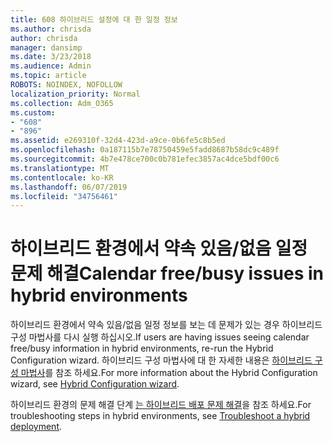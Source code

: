 ```yaml
---
title: 608 하이브리드 설정에 대 한 일정 정보
ms.author: chrisda
author: chrisda
manager: dansimp
ms.date: 3/23/2018
ms.audience: Admin
ms.topic: article
ROBOTS: NOINDEX, NOFOLLOW
localization_priority: Normal
ms.collection: Adm_O365
ms.custom:
- "608"
- "896"
ms.assetid: e269310f-32d4-423d-a9ce-0b6fe5c8b5ed
ms.openlocfilehash: 0a187115b7e78750459e5fadd8687b58dc9c489f
ms.sourcegitcommit: 4b7e478ce700c0b781efec3857ac4dce5bdf00c6
ms.translationtype: MT
ms.contentlocale: ko-KR
ms.lasthandoff: 06/07/2019
ms.locfileid: "34756461"
---
```

# <a name="calendar-freebusy-issues-in-hybrid-environments"></a><span data-ttu-id="140c1-102">하이브리드 환경에서 약속 있음/없음 일정 문제 해결</span><span class="sxs-lookup"><span data-stu-id="140c1-102">Calendar free/busy issues in hybrid environments</span></span>

<span data-ttu-id="140c1-103">하이브리드 환경에서 약속 있음/없음 일정 정보를 보는 데 문제가 있는 경우 하이브리드 구성 마법사를 다시 실행 하십시오.</span><span class="sxs-lookup"><span data-stu-id="140c1-103">If users are having issues seeing calendar free/busy information in hybrid environments, re-run the Hybrid Configuration wizard.</span></span> <span data-ttu-id="140c1-104">하이브리드 구성 마법사에 대 한 자세한 내용은 [하이브리드 구성 마법사](https://go.microsoft.com/fwlink/p/?linkid=528149)를 참조 하세요.</span><span class="sxs-lookup"><span data-stu-id="140c1-104">For more information about the Hybrid Configuration wizard, see [Hybrid Configuration wizard](https://go.microsoft.com/fwlink/p/?linkid=528149).</span></span>

<span data-ttu-id="140c1-105">하이브리드 환경의 문제 해결 단계 [는 하이브리드 배포 문제 해결](https://technet.microsoft.com/library/jj659053.aspx)을 참조 하세요.</span><span class="sxs-lookup"><span data-stu-id="140c1-105">For troubleshooting steps in hybrid environments, see [Troubleshoot a hybrid deployment](https://technet.microsoft.com/library/jj659053.aspx).</span></span>
